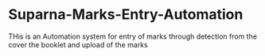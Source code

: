 # Suparna-Marks-Entry-Automation
THis is an Automation system for entry of marks through detection from the cover the booklet and upload of the marks
